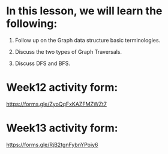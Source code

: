 # In this lesson, we will learn the following:

1) Follow up on the Graph data structure basic terminologies. 

2) Discuss the two types of Graph Traversals. 

3) Discuss DFS and BFS.

# Week12 activity form:

https://forms.gle/ZyoQqFxKAZFMZWZt7

# Week13 activity form:

https://forms.gle/RjB2tgnFybnYPoiy6
